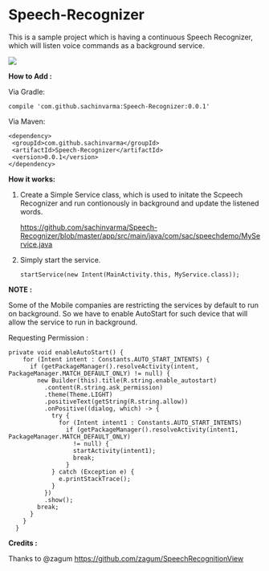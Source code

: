 # Speech-Recognizer

This is a sample project which is having a continuous Speech Recognizer, which will listen voice commands as a background service.

![](https://github.com/sachinvarma/Speech-Recognizer/Art/demo.gif)

**How to Add :**

Via Gradle:

```compile 'com.github.sachinvarma:Speech-Recognizer:0.0.1' ```

Via Maven:

```
<dependency>
 <groupId>com.github.sachinvarma</groupId>
 <artifactId>Speech-Recognizer</artifactId>
 <version>0.0.1</version>
</dependency> 
```


**How it works:**

1) Create a Simple Service class, which is used to initate the Scpeech Recognizer and run contionously in background and update the listened words.

   https://github.com/sachinvarma/Speech-Recognizer/blob/master/app/src/main/java/com/sac/speechdemo/MyService.java

2) Simply start the service.

   ```startService(new Intent(MainActivity.this, MyService.class));```

**NOTE :**

Some of the Mobile companies are restricting the services by default to run on background. So we have to enable AutoStart for such device that
will allow the service to run in background.

Requesting Permission : 

```
private void enableAutoStart() {
    for (Intent intent : Constants.AUTO_START_INTENTS) {
      if (getPackageManager().resolveActivity(intent, PackageManager.MATCH_DEFAULT_ONLY) != null) {
        new Builder(this).title(R.string.enable_autostart)
          .content(R.string.ask_permission)
          .theme(Theme.LIGHT)
          .positiveText(getString(R.string.allow))
          .onPositive((dialog, which) -> {
            try {
              for (Intent intent1 : Constants.AUTO_START_INTENTS)
                if (getPackageManager().resolveActivity(intent1, PackageManager.MATCH_DEFAULT_ONLY)
                  != null) {
                  startActivity(intent1);
                  break;
                }
            } catch (Exception e) {
              e.printStackTrace();
            }
          })
          .show();
        break;
      }
    }
  }
```  
**Credits :**

Thanks to @zagum https://github.com/zagum/SpeechRecognitionView







